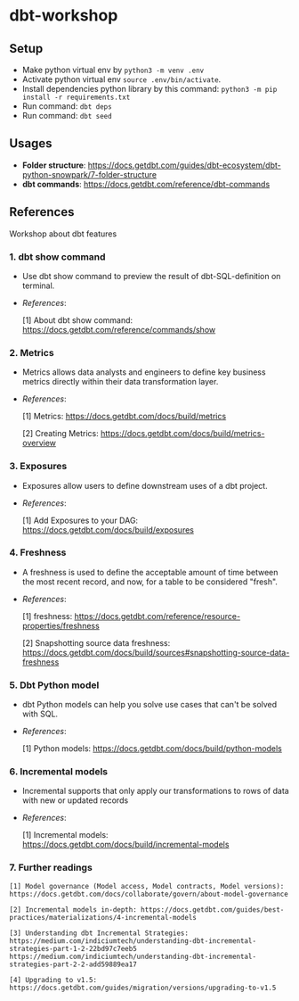 # dbt-workshop

## Setup
- Make python virtual env by `python3 -m venv .env`
- Activate python virtual env `source .env/bin/activate`.
- Install dependencies python library by this command:  `python3 -m pip install -r requirements.txt`
- Run command: `dbt deps`
- Run command: `dbt seed`

## Usages
- **Folder structure**: https://docs.getdbt.com/guides/dbt-ecosystem/dbt-python-snowpark/7-folder-structure
- **dbt commands**: https://docs.getdbt.com/reference/dbt-commands

## References
Workshop about dbt features
### 1. dbt show command 
- Use dbt show command to preview the result of dbt-SQL-definition on terminal. 
- *References*: 

    [1] About dbt show command: https://docs.getdbt.com/reference/commands/show

### 2. Metrics
- Metrics allows data analysts and engineers to define key business metrics directly within their data transformation layer.
- *References*: 

    [1] Metrics: https://docs.getdbt.com/docs/build/metrics

    [2] Creating Metrics: https://docs.getdbt.com/docs/build/metrics-overview
 
### 3. Exposures
- Exposures allow users to define downstream uses of a dbt project.
- *References*: 

    [1] Add Exposures to your DAG: https://docs.getdbt.com/docs/build/exposures 

### 4. Freshness
-   A freshness is used to define the acceptable amount of time between the most recent record, and now, for a table to be considered "fresh".
-   *References*:

    [1] freshness: https://docs.getdbt.com/reference/resource-properties/freshness 

    [2] Snapshotting source data freshness: https://docs.getdbt.com/docs/build/sources#snapshotting-source-data-freshness

### 5. Dbt Python model
-   dbt Python models can help you solve use cases that can't be solved with SQL.
-   *References*: 

    [1] Python models: https://docs.getdbt.com/docs/build/python-models

### 6. Incremental models
-   Incremental supports that only apply our transformations to rows of data with new or updated records
-   *References*:

    [1] Incremental models: https://docs.getdbt.com/docs/build/incremental-models

### 7. Further readings
    [1] Model governance (Model access, Model contracts, Model versions): https://docs.getdbt.com/docs/collaborate/govern/about-model-governance 

    [2] Incremental models in-depth: https://docs.getdbt.com/guides/best-practices/materializations/4-incremental-models

    [3] Understanding dbt Incremental Strategies: https://medium.com/indiciumtech/understanding-dbt-incremental-strategies-part-1-2-22bd97c7eeb5
    https://medium.com/indiciumtech/understanding-dbt-incremental-strategies-part-2-2-add59889ea17 

    [4] Upgrading to v1.5: https://docs.getdbt.com/guides/migration/versions/upgrading-to-v1.5
